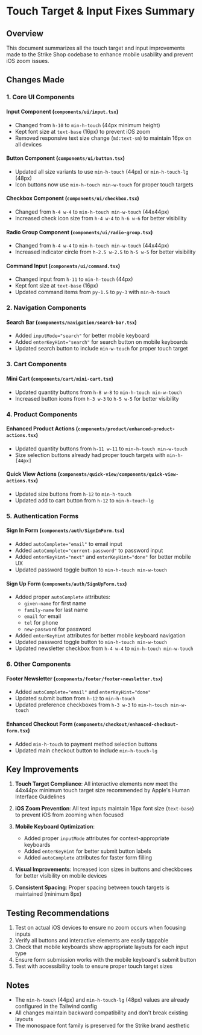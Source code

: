 # Touch Target & Input Fixes Summary

## Overview
This document summarizes all the touch target and input improvements made to the Strike Shop codebase to enhance mobile usability and prevent iOS zoom issues.

## Changes Made

### 1. Core UI Components

#### Input Component (`components/ui/input.tsx`)
- Changed from `h-10` to `min-h-touch` (44px minimum height)
- Kept font size at `text-base` (16px) to prevent iOS zoom
- Removed responsive text size change (`md:text-sm`) to maintain 16px on all devices

#### Button Component (`components/ui/button.tsx`)
- Updated all size variants to use `min-h-touch` (44px) or `min-h-touch-lg` (48px)
- Icon buttons now use `min-h-touch min-w-touch` for proper touch targets

#### Checkbox Component (`components/ui/checkbox.tsx`)
- Changed from `h-4 w-4` to `min-h-touch min-w-touch` (44x44px)
- Increased check icon size from `h-4 w-4` to `h-6 w-6` for better visibility

#### Radio Group Component (`components/ui/radio-group.tsx`)
- Changed from `h-4 w-4` to `min-h-touch min-w-touch` (44x44px)
- Increased indicator circle from `h-2.5 w-2.5` to `h-5 w-5` for better visibility

#### Command Input (`components/ui/command.tsx`)
- Changed input from `h-11` to `min-h-touch` (44px)
- Kept font size at `text-base` (16px)
- Updated command items from `py-1.5` to `py-3` with `min-h-touch`

### 2. Navigation Components

#### Search Bar (`components/navigation/search-bar.tsx`)
- Added `inputMode="search"` for better mobile keyboard
- Added `enterKeyHint="search"` for search button on mobile keyboards
- Updated search button to include `min-w-touch` for proper touch target

### 3. Cart Components

#### Mini Cart (`components/cart/mini-cart.tsx`)
- Updated quantity buttons from `h-8 w-8` to `min-h-touch min-w-touch`
- Increased button icons from `h-3 w-3` to `h-5 w-5` for better visibility

### 4. Product Components

#### Enhanced Product Actions (`components/product/enhanced-product-actions.tsx`)
- Updated quantity buttons from `h-11 w-11` to `min-h-touch min-w-touch`
- Size selection buttons already had proper touch targets with `min-h-[44px]`

#### Quick View Actions (`components/quick-view/components/quick-view-actions.tsx`)
- Updated size buttons from `h-12` to `min-h-touch`
- Updated add to cart button from `h-12` to `min-h-touch-lg`

### 5. Authentication Forms

#### Sign In Form (`components/auth/SignInForm.tsx`)
- Added `autoComplete="email"` to email input
- Added `autoComplete="current-password"` to password input
- Added `enterKeyHint="next"` and `enterKeyHint="done"` for better mobile UX
- Updated password toggle button to `min-h-touch min-w-touch`

#### Sign Up Form (`components/auth/SignUpForm.tsx`)
- Added proper `autoComplete` attributes:
  - `given-name` for first name
  - `family-name` for last name
  - `email` for email
  - `tel` for phone
  - `new-password` for password
- Added `enterKeyHint` attributes for better mobile keyboard navigation
- Updated password toggle button to `min-h-touch min-w-touch`
- Updated newsletter checkbox from `h-4 w-4` to `min-h-touch min-w-touch`

### 6. Other Components

#### Footer Newsletter (`components/footer/footer-newsletter.tsx`)
- Added `autoComplete="email"` and `enterKeyHint="done"`
- Updated submit button from `h-12` to `min-h-touch`
- Updated preference checkboxes from `h-3 w-3` to `min-h-touch min-w-touch`

#### Enhanced Checkout Form (`components/checkout/enhanced-checkout-form.tsx`)
- Added `min-h-touch` to payment method selection buttons
- Updated main checkout button to include `min-h-touch-lg`

## Key Improvements

1. **Touch Target Compliance**: All interactive elements now meet the 44x44px minimum touch target size recommended by Apple's Human Interface Guidelines

2. **iOS Zoom Prevention**: All text inputs maintain 16px font size (`text-base`) to prevent iOS from zooming when focused

3. **Mobile Keyboard Optimization**: 
   - Added proper `inputMode` attributes for context-appropriate keyboards
   - Added `enterKeyHint` for better submit button labels
   - Added `autoComplete` attributes for faster form filling

4. **Visual Improvements**: Increased icon sizes in buttons and checkboxes for better visibility on mobile devices

5. **Consistent Spacing**: Proper spacing between touch targets is maintained (minimum 8px)

## Testing Recommendations

1. Test on actual iOS devices to ensure no zoom occurs when focusing inputs
2. Verify all buttons and interactive elements are easily tappable
3. Check that mobile keyboards show appropriate layouts for each input type
4. Ensure form submission works with the mobile keyboard's submit button
5. Test with accessibility tools to ensure proper touch target sizes

## Notes

- The `min-h-touch` (44px) and `min-h-touch-lg` (48px) values are already configured in the Tailwind config
- All changes maintain backward compatibility and don't break existing layouts
- The monospace font family is preserved for the Strike brand aesthetic